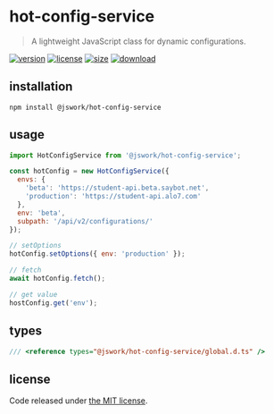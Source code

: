 # hot-config-service
> A lightweight JavaScript class for dynamic configurations.

[![version][version-image]][version-url]
[![license][license-image]][license-url]
[![size][size-image]][size-url]
[![download][download-image]][download-url]

## installation
```shell
npm install @jswork/hot-config-service
```

## usage
```js
import HotConfigService from '@jswork/hot-config-service';

const hotConfig = new HotConfigService({
  envs: {
    'beta': 'https://student-api.beta.saybot.net',
    'production': 'https://student-api.alo7.com'
  },
  env: 'beta',
  subpath: '/api/v2/configurations/'
});

// setOptions
hotConfig.setOptions({ env: 'production' });

// fetch
await hotConfig.fetch();

// get value
hostConfig.get('env');
```

## types
```ts
/// <reference types="@jswork/hot-config-service/global.d.ts" />
```

## license
Code released under [the MIT license](https://github.com/afeiship/hot-config-service/blob/master/LICENSE.txt).

[version-image]: https://img.shields.io/npm/v/@jswork/hot-config-service
[version-url]: https://npmjs.org/package/@jswork/hot-config-service

[license-image]: https://img.shields.io/npm/l/@jswork/hot-config-service
[license-url]: https://github.com/afeiship/hot-config-service/blob/master/LICENSE.txt

[size-image]: https://img.shields.io/bundlephobia/minzip/@jswork/hot-config-service
[size-url]: https://github.com/afeiship/hot-config-service/blob/master/dist/index.min.js

[download-image]: https://img.shields.io/npm/dm/@jswork/hot-config-service
[download-url]: https://www.npmjs.com/package/@jswork/hot-config-service
